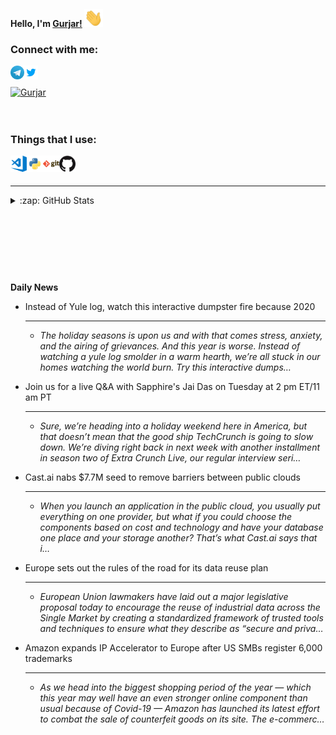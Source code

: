 #### Hello, I'm [Gurjar!](https://GurjarKing.github.io) <img src="https://raw.githubusercontent.com/ABSphreak/ABSphreak/master/gifs/Hi.gif" width="30px"></h2>


### Connect with me:

[<img align="left" alt="Gurjar | Telegram" width="22px" src="https://raw.githubusercontent.com/github/explore/80688e429a7d4ef2fca1e82350fe8e3517d3494d/topics/telegram/telegram.png" />][Telegram]
[<img align="left" alt="Gurjar | Twitter" width="22px" src="https://raw.githubusercontent.com/github/explore/80688e429a7d4ef2fca1e82350fe8e3517d3494d/topics/twitter/twitter.png" />][Twitter]
<br >
<br >
<a href="https://github.com/GurjarKing"><img src="https://komarev.com/ghpvc/?username=GurjarKing" alt="Gurjar" /></a> <br />
<br />
<br />
<!-- <br >

![](https://visitor-badge.glitch.me/badge?page_id=GurjarKing)

<br /> -->

### Things that I use:

[<img align="left" alt="Visual Studio Code" width="26px" src="https://raw.githubusercontent.com/github/explore/80688e429a7d4ef2fca1e82350fe8e3517d3494d/topics/visual-studio-code/visual-studio-code.png" />][VSCode]
[<img align="left" alt="Python" width="26px" src="https://raw.githubusercontent.com/github/explore/80688e429a7d4ef2fca1e82350fe8e3517d3494d/topics/python/python.png" />][Python]
[<img align="left" alt="Git" width="26px" src="https://raw.githubusercontent.com/github/explore/80688e429a7d4ef2fca1e82350fe8e3517d3494d/topics/git/git.png" />][Git]
[<img align="left" alt="GitHub" width="26px" src="https://raw.githubusercontent.com/github/explore/78df643247d429f6cc873026c0622819ad797942/topics/github/github.png" />][Github]

<br />
<br />

---
<details>
  <summary>:zap: GitHub Stats</summary>

<img align="left" alt="Gurjar's Github Stats" src="https://github-readme-stats.vercel.app/api?username=GurjarKing&show_icons=true&hide_border=true&count_private=true&include_all_commit=true&theme=algolia" />

</details>

<!-- ### 🔔 My latest tweet
<a href="https://twitter.com/Gurjar_King43" target="_blank">
	<img src="https://github.com/GurjarKing/GurjarKing/raw/master/tweet.png" width="70%" align="center" alt="Click to view on Twitter" title="My latest tweet, as an image"/>
</a> -->
<br>

<pre>

</pre>

<!-- **Quote of the hour:**

{qoth}

~ {qoth_author}
<pre>

</pre> -->
<br>
<pre>


</pre>
<strong>Daily News</strong>
  
  - Instead of Yule log, watch this interactive dumpster fire because 2020
     <hr/>
     
      - *The holiday seasons is upon us and with that comes stress, anxiety, and the airing of grievances. And this year is worse. Instead of watching a yule log smolder in a warm hearth, we’re all stuck in our homes watching the world burn. Try this interactive dumps…*
     
  - Join us for a live Q&A with Sapphire's Jai Das on Tuesday at 2 pm ET/11 am PT
      <hr/>
      
      - *Sure, we’re heading into a holiday weekend here in America, but that doesn’t mean that the good ship TechCrunch is going to slow down. We’re diving right back in next week with another installment in season two of Extra Crunch Live, our regular interview seri…*
      
  - Cast.ai nabs $7.7M seed to remove barriers between public clouds
      <hr/>
      
      - *When you launch an application in the public cloud, you usually put everything on one provider, but what if you could choose the components based on cost and technology and have your database one place and your storage another? That’s what Cast.ai says that i…*
      
  - Europe sets out the rules of the road for its data reuse plan
      <hr/>
      
      - *European Union lawmakers have laid out a major legislative proposal today to encourage the reuse of industrial data across the Single Market by creating a standardized framework of trusted tools and techniques to ensure what they describe as “secure and priva…*
       
  - Amazon expands IP Accelerator to Europe after US SMBs register 6,000 trademarks
      <hr/>
       
       - *As we head into the biggest shopping period of the year — which this year may well have an even stronger online component than usual because of Covid-19 — Amazon has launched its latest effort to combat the sale of counterfeit goods on its site. The e-commerc…*
      

<br />

[VSCode]: https://code.visualstudio.com/
[Python]: https://www.python.org/
[Git]: https://git-scm.com/
[Github]: https://github.com/
[Telegram]: https://t.me/Gurjar_King/
[Twitter]: https://twitter.com/Gurjar_King43/
